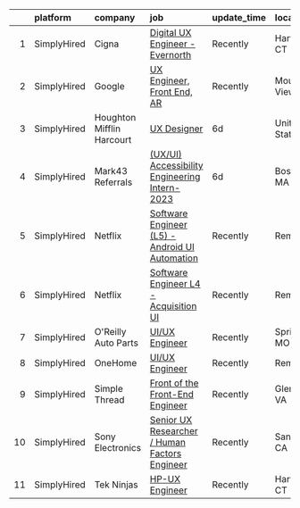 

|    | platform    | company                   | job                                                                                                                                                    | update_time   | location          |
|---:|:------------|:--------------------------|:-------------------------------------------------------------------------------------------------------------------------------------------------------|:--------------|:------------------|
|  1 | SimplyHired | Cigna                     | [Digital UX Engineer - Evernorth](https://www.simplyhired.com/job/7RQyeQ6d5D3k8uykzefii0ZDjdi82ypTJ6BDEVyjksusq_xQ2N0Nbg?q=ux+engineer)                | Recently      | Hartford, CT      |
|  2 | SimplyHired | Google                    | [UX Engineer, Front End, AR](https://www.simplyhired.com/job/MT11ThdpkYChRJqs18_BxsUEdF4oC4xkXdi6tjG_Lsn5ngy6KI0Tuw?q=ux+engineer)                     | Recently      | Mountain View, CA |
|  3 | SimplyHired | Houghton Mifflin Harcourt | [UX Designer](https://www.simplyhired.com/job/qTqRdoI-E18ZNebzOThRtlOunoXPsoLUihubCJDRyB0T7FdXTZJfLw?q=ux+engineer)                                    | 6d            | United States     |
|  4 | SimplyHired | Mark43 Referrals          | [(UX/UI) Accessibility Engineering Intern-2023](https://www.simplyhired.com/job/Rxnz5HiazU3PocxHu-ry1vVVSirveqq4StzgW99MeyNC459NPKbEhw?q=ux+engineer)  | 6d            | Boston, MA        |
|  5 | SimplyHired | Netflix                   | [Software Engineer (L5) - Android UI Automation](https://www.simplyhired.com/job/lBZwGzTe2QasqnCxpbJvOLQMQ4X4RUfBAXMBZxRYyE-9j3StUrb8VA?q=ux+engineer) | Recently      | Remote            |
|  6 | SimplyHired | Netflix                   | [Software Engineer L4 - Acquisition UI](https://www.simplyhired.com/job/MewjA4tIM3AQZ5UEsNQMeDsA1D9LOnO54B8m8m2-ZUhXvcUr0JYaBA?q=ux+engineer)          | Recently      | Remote            |
|  7 | SimplyHired | O'Reilly Auto Parts       | [UI/UX Engineer](https://www.simplyhired.com/job/Ch-0AedvTb5tUSAA4MQ0HrakRmjatsEApHM2Ju6e0Z34OKtcTFyUBg?q=ux+engineer)                                 | Recently      | Springfield, MO   |
|  8 | SimplyHired | OneHome                   | [UI/UX Engineer](https://www.simplyhired.com/job/YuhJTOLkG6Kq5nmq7mYvq1wsu_cNU27ZpSeoi6GjVAmQBWaEe-4Jig?q=ux+engineer)                                 | Recently      | Remote            |
|  9 | SimplyHired | Simple Thread             | [Front of the Front-End Engineer](https://www.simplyhired.com/job/_R6mQNe7VzfJs7jr-jHO1b-ERdM7ICazI8awMpk_FC8RiC-mxPonnQ?q=ux+engineer)                | Recently      | Glen Allen, VA    |
| 10 | SimplyHired | Sony Electronics          | [Senior UX Researcher / Human Factors Engineer](https://www.simplyhired.com/job/P6G19qaDIEKpFgETj8pneJjVdzIg_fGcB4U4NzfAvCTABILSm6bplA?q=ux+engineer)  | Recently      | San Diego, CA     |
| 11 | SimplyHired | Tek Ninjas                | [HP-UX Engineer](https://www.simplyhired.com/job/p2knJnl2hwY-vZfQi5BrBf1MeEVabSyAyg4p1OljJEFub5b08QOaeg?q=ux+engineer)                                 | Recently      | Hartford, CT      |